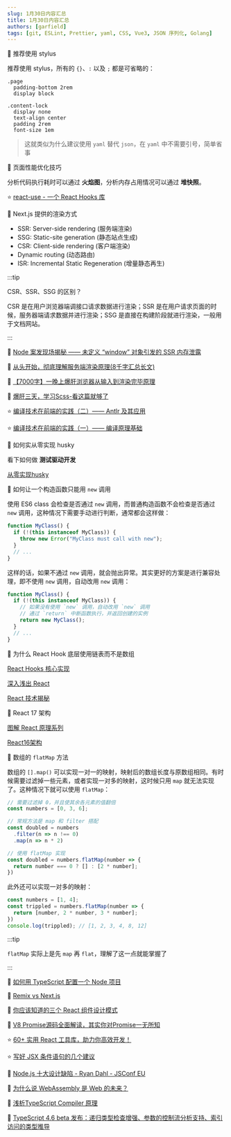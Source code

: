 ```yaml
---
slug: 1月30日内容汇总
title: 1月30日内容汇总
authors: [garfield]
tags: [git, ESLint, Prettier, yaml, CSS, Vue3, JSON 序列化, Golang]
---
```


📒 推荐使用 stylus

推荐使用 stylus，所有的 `{}`、`:` 以及 `;` 都是可省略的：

```stylus
.page
  padding-bottom 2rem
  display block

.content-lock
  display none
  text-align center
  padding 2rem
  font-size 1em
```

> 这就类似为什么建议使用 `yaml` 替代 `json`，在 `yaml` 中不需要引号，简单省事

📒 页面性能优化技巧

分析代码执行耗时可以通过 **火焰图**，分析内存占用情况可以通过 **堆快照**。

⭐️ [react-use - 一个 React Hooks 库](https://github.com/streamich/react-use)

📒 Next.js 提供的渲染方式

- SSR: Server-side rendering (服务端渲染)
- SSG: Static-site generation (静态站点生成)
- CSR: Client-side rendering (客户端渲染)
- Dynamic routing (动态路由)
- ISR: Incremental Static Regeneration (增量静态再生)

:::tip

CSR、SSR、SSG 的区别？

CSR 是在用户浏览器端调接口请求数据进行渲染；SSR 是在用户请求页面的时候，服务器端请求数据并进行渲染；SSG 是直接在构建阶段就进行渲染，一般用于文档网站。

:::

📒 [Node 案发现场揭秘 —— 未定义 “window” 对象引发的 SSR 内存泄露](https://zhuanlan.zhihu.com/p/461945753)

📒 [从头开始，彻底理解服务端渲染原理(8千字汇总长文)](https://juejin.cn/post/6844903881390964744)

📒 [【7000字】一晚上爆肝浏览器从输入到渲染完毕原理](https://juejin.cn/post/7039036362653171742)

📒 [爆肝三天，学习Scss-看这篇就够了](https://juejin.cn/post/7055101823442485255)

⭐️ [编译技术在前端的实践（二）—— Antlr 及其应用](https://juejin.cn/post/7057354419888717855)

⭐️ [编译技术在前端的实践（一）—— 编译原理基础](https://juejin.cn/post/6989509925844041742)

📒 如何实从零实现 husky

看下如何做 **测试驱动开发**

[从零实现husky](https://juejin.cn/post/7057345959402930183)

📒 如何让一个构造函数只能用 `new` 调用

使用 ES6 class 会检查是否通过 `new` 调用，而普通构造函数不会检查是否通过 `new` 调用，这种情况下需要手动进行判断，通常都会这样做：

```js
function MyClass() {
  if (!(this instanceof MyClass)) {
    throw new Error("MyClass must call with new");
  }
  // ...
}
```

这样的话，如果不通过 `new` 调用，就会抛出异常。其实更好的方案是进行兼容处理，即不使用 `new` 调用，自动改用 `new` 调用：

```js
function MyClass() {
  if (!(this instanceof MyClass)) {
    // 如果没有使用 `new` 调用，自动改用 `new` 调用
    // 通过 `return` 中断函数执行，并返回创建的实例
    return new MyClass();
  }
  // ...
}
```

📒 为什么 React Hook 底层使用链表而不是数组

[React Hooks 核心实现](https://juejin.cn/post/6976903535191392270)

[深入浅出 React](https://www.yuque.com/liangxinchao/react/qimukg)

[React 技术揭秘](https://react.iamkasong.com/process/fiber-mental.html#%E4%BB%80%E4%B9%88%E6%98%AF%E4%BB%A3%E6%95%B0%E6%95%88%E5%BA%94)

📒 React 17 架构

[图解 React 原理系列](https://github.com/7kms/react-illustration-series/tree/v17.0.1)

[React16架构](https://react.iamkasong.com/preparation/newConstructure.html)

📒 数组的 `flatMap` 方法

数组的 `[].map()` 可以实现一对一的映射，映射后的数组长度与原数组相同。有时候需要过滤掉一些元素，或者实现一对多的映射，这时候只用 `map` 就无法实现了。这种情况下就可以使用 `flatMap`：

```js
// 需要过滤掉 0，并且使其余各元素的值翻倍
const numbers = [0, 3, 6];

// 常规方法是 map 和 filter 搭配
const doubled = numbers
  .filter(n => n !== 0)
  .map(n => n * 2)

// 使用 flatMap 实现
const doubled = numbers.flatMap(number => {
  return number === 0 ? [] : [2 * number];
})
```

此外还可以实现一对多的映射：

```js
const numbers = [1, 4];
const trippled = numbers.flatMap(number => {
  return [number, 2 * number, 3 * number];
})
console.log(trippled); // [1, 2, 3, 4, 8, 12]
```

:::tip

`flatMap` 实际上是先 `map` 再 `flat`，理解了这一点就能掌握了

:::

📒 [如何用 TypeScript 配置一个 Node 项目](https://blog.appsignal.com/2022/01/19/how-to-set-up-a-nodejs-project-with-typescript.html)

📒 [Remix vs Next.js](https://remix.run/blog/remix-vs-next)

📒 [你应该知道的三个 React 组件设计模式](https://blog.openreplay.com/3-react-component-design-patterns-you-should-know-about/)

📒 [V8 Promise源码全面解读，其实你对Promise一无所知](https://juejin.cn/post/7055202073511460895)

⭐️ [60+ 实用 React 工具库，助力你高效开发！](https://juejin.cn/post/7036162494573838367)

⭐️ [写好 JSX 条件语句的几个建议](https://mp.weixin.qq.com/s/1BX5xK0wpUDBSininJbYHw)

📒 [Node.js 十大设计缺陷 - Ryan Dahl - JSConf EU](https://www.youtube.com/watch?v=M3BM9TB-8yA)

📒 [为什么说 WebAssembly 是 Web 的未来？](https://juejin.cn/post/7056612950412361741)

📒 [浅析TypeScript Compiler 原理](https://juejin.cn/post/7047329886502912030)

📒 [TypeScript 4.6 beta 发布：递归类型检查增强、参数的控制流分析支持、索引访问的类型推导](https://juejin.cn/post/7056018952098414605)
